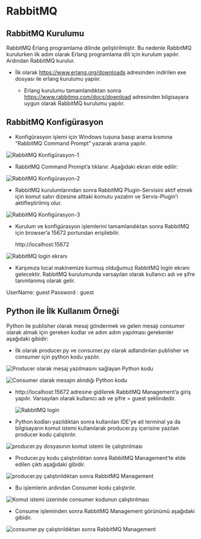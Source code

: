 # RabbitMQ 

## RabbitMQ Kurulumu

RabbitMQ Erlang programlama dilinde geliştirilmiştir. Bu nedenle RabbitMQ kurulurken ilk adım olarak Erlang programlama dili için kurulum yapılır. Ardından RabbitMQ kurulur.
 	
  * İlk olarak https://www.erlang.org/downloads adresinden indirilen exe dosyası ile erlang kurulumu yapılır.
  
 	* Erlang kurulumu tamamlandıktan sonra https://www.rabbitmq.com/docs/download adresinden bilgisayara uygun olarak RabbitMQ kurulumu yapılır.

## RabbitMQ Konfigürasyon

* Konfigürasyon işlemi için Windows tuşuna basıp arama kısmına “RabbitMQ Command Prompt” yazarak arama yapılır. 


 ![RabbitMQ Konfigürasyon-1](images/1.png)


* RabbitMQ Command Prompt’a tıklanır. Aşağıdaki ekran elde edilir:


![RabbitMQ Konfigürasyon-2](images/2.png)


* RabbitMQ kurulumlarından sonra RabbitMQ Plugin-Servisini aktif etmek için komut satırı dizesine alttaki komutu yazalım ve Servis-Plugin’i aktifleştirilmiş olur.

 
![RabbitMQ Konfigürasyon-3](images/3.png)


* Kurulum ve konfigürasyon işlemlerini tamamlandıktan sonra RabbitMQ için browser’a 15672 portundan erişilebilir.

    http://localhost:15672


 ![RabbitMQ login ekranı](images/4.png)


* Karşımıza local makinemize kurmuş olduğumuz RabbitMQ login ekranı gelecektir. RabbitMQ kurulumunda varsayılan olarak kullanıcı adı ve şifre tanımlanmış olarak gelir.

UserName: guest
Password : guest

## Python ile İlk Kullanım Örneği

Python ile publisher olarak mesaj göndermek ve gelen mesajı consumer olarak almak için gereken kodlar ve adım adım yapılması gerekenler aşağıdaki gibidir:

* İlk olarak producer.py ve consumer.py olarak adlandırılan  publisher ve consumer  için python kodu yazılır.


 ![Producer olarak mesaj yazılmasını sağlayan Python kodu](images/5.png) 


 ![Consumer olarak mesajın alındığı Python kodu](images/6.png) 


 * http://localhost:15672 adresine gidilerek RabbitMQ Management’a giriş yapılır. Varsayılan olarak kullanıcı adı ve şifre = guest şeklindedir.


   ![ RabbitMQ login](images/7.png) 


 * Python kodları yazıldıktan  sonra kullanılan IDE’ye ait terminal ya da bilgisayarın komut istemi kullanılarak producer.py içerisine yazılan producer kodu çalıştırılır.

  
  ![ producer.py dosyasının komut istemi ile çalıştırılması](images/8.png)  


 * 	Producer.py kodu çalıştırıldıtan sonra RabbitMQ Management’te elde edilen çıktı aşağıdaki gibidir.

 
  ![ producer.py çalıştırıldıktan sonra RabbitMQ Management](images/9.png)
  
 * Bu işlemlerin ardından Consumer kodu çalıştırılır. 

 ![ Komut istemi üzerinde consumer kodunun çalıştırılması](images/10.png)

 * Consume işleminden sonra RabbitMQ Management görünümü aşağıdaki gibidir.

 ![ consumer.py çalıştırıldıktan sonra RabbitMQ Management](images/11.png)
